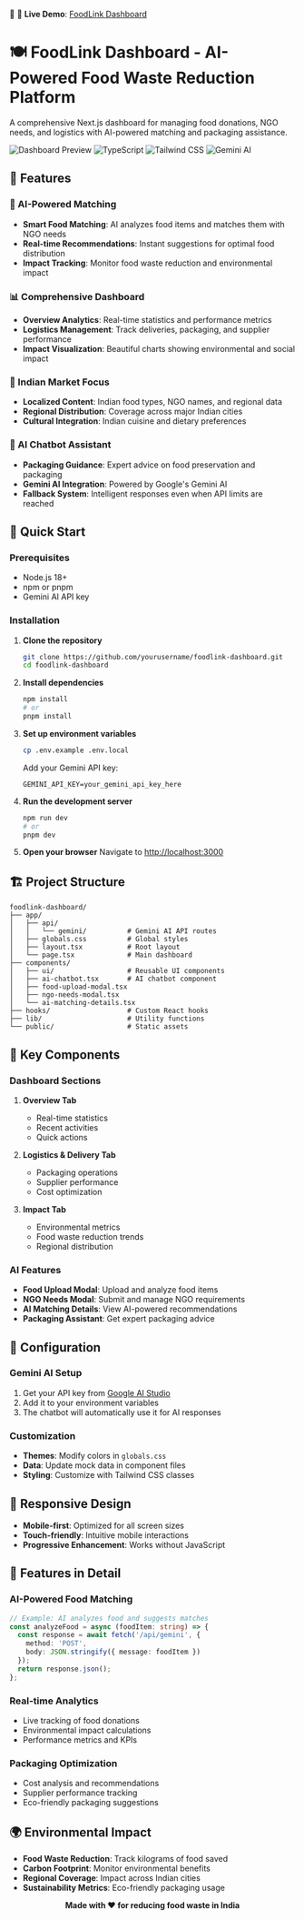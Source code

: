🔗 🔗 **Live Demo**: [FoodLink Dashboard](https://foodlinktechmesh-bc7c831wp-ananyamallick2006-8238s-projects.vercel.app/)

# 🍽️ FoodLink Dashboard - AI-Powered Food Waste Reduction Platform

A comprehensive Next.js dashboard for managing food donations, NGO needs, and logistics with AI-powered matching and packaging assistance.

![Dashboard Preview](https://img.shields.io/badge/Next.js-14-black?style=for-the-badge&logo=next.js)
![TypeScript](https://img.shields.io/badge/TypeScript-5.0-blue?style=for-the-badge&logo=typescript)
![Tailwind CSS](https://img.shields.io/badge/Tailwind_CSS-3.0-38B2AC?style=for-the-badge&logo=tailwind-css)
![Gemini AI](https://img.shields.io/badge/Gemini_AI-Enabled-orange?style=for-the-badge&logo=google)

## 🌟 Features

### 🤖 AI-Powered Matching
- **Smart Food Matching**: AI analyzes food items and matches them with NGO needs
- **Real-time Recommendations**: Instant suggestions for optimal food distribution
- **Impact Tracking**: Monitor food waste reduction and environmental impact

### 📊 Comprehensive Dashboard
- **Overview Analytics**: Real-time statistics and performance metrics
- **Logistics Management**: Track deliveries, packaging, and supplier performance
- **Impact Visualization**: Beautiful charts showing environmental and social impact

### 🎯 Indian Market Focus
- **Localized Content**: Indian food types, NGO names, and regional data
- **Regional Distribution**: Coverage across major Indian cities
- **Cultural Integration**: Indian cuisine and dietary preferences

### 💬 AI Chatbot Assistant
- **Packaging Guidance**: Expert advice on food preservation and packaging
- **Gemini AI Integration**: Powered by Google's Gemini AI
- **Fallback System**: Intelligent responses even when API limits are reached

## 🚀 Quick Start

### Prerequisites
- Node.js 18+ 
- npm or pnpm
- Gemini AI API key

### Installation

1. **Clone the repository**
   ```bash
   git clone https://github.com/yourusername/foodlink-dashboard.git
   cd foodlink-dashboard
   ```

2. **Install dependencies**
   ```bash
   npm install
   # or
   pnpm install
   ```

3. **Set up environment variables**
   ```bash
   cp .env.example .env.local
   ```
   
   Add your Gemini API key:
   ```env
   GEMINI_API_KEY=your_gemini_api_key_here
   ```

4. **Run the development server**
   ```bash
   npm run dev
   # or
   pnpm dev
   ```

5. **Open your browser**
   Navigate to [http://localhost:3000](http://localhost:3000)

## 🏗️ Project Structure

```
foodlink-dashboard/
├── app/
│   ├── api/
│   │   └── gemini/          # Gemini AI API routes
│   ├── globals.css          # Global styles
│   ├── layout.tsx           # Root layout
│   └── page.tsx             # Main dashboard
├── components/
│   ├── ui/                  # Reusable UI components
│   ├── ai-chatbot.tsx       # AI chatbot component
│   ├── food-upload-modal.tsx
│   ├── ngo-needs-modal.tsx
│   └── ai-matching-details.tsx
├── hooks/                   # Custom React hooks
├── lib/                     # Utility functions
└── public/                  # Static assets
```

## 🎨 Key Components

### Dashboard Sections

1. **Overview Tab**
   - Real-time statistics
   - Recent activities
   - Quick actions

2. **Logistics & Delivery Tab**
   - Packaging operations
   - Supplier performance
   - Cost optimization

3. **Impact Tab**
   - Environmental metrics
   - Food waste reduction trends
   - Regional distribution

### AI Features

- **Food Upload Modal**: Upload and analyze food items
- **NGO Needs Modal**: Submit and manage NGO requirements
- **AI Matching Details**: View AI-powered recommendations
- **Packaging Assistant**: Get expert packaging advice

## 🔧 Configuration

### Gemini AI Setup

1. Get your API key from [Google AI Studio](https://makersuite.google.com/app/apikey)
2. Add it to your environment variables
3. The chatbot will automatically use it for AI responses

### Customization

- **Themes**: Modify colors in `globals.css`
- **Data**: Update mock data in component files
- **Styling**: Customize with Tailwind CSS classes

## 📱 Responsive Design

- **Mobile-first**: Optimized for all screen sizes
- **Touch-friendly**: Intuitive mobile interactions
- **Progressive Enhancement**: Works without JavaScript

## 🎯 Features in Detail

### AI-Powered Food Matching
```typescript
// Example: AI analyzes food and suggests matches
const analyzeFood = async (foodItem: string) => {
  const response = await fetch('/api/gemini', {
    method: 'POST',
    body: JSON.stringify({ message: foodItem })
  });
  return response.json();
};
```

### Real-time Analytics
- Live tracking of food donations
- Environmental impact calculations
- Performance metrics and KPIs

### Packaging Optimization
- Cost analysis and recommendations
- Supplier performance tracking
- Eco-friendly packaging suggestions

## 🌍 Environmental Impact

- **Food Waste Reduction**: Track kilograms of food saved
- **Carbon Footprint**: Monitor environmental benefits
- **Regional Coverage**: Impact across Indian cities
- **Sustainability Metrics**: Eco-friendly packaging usage


<div align="center">

**Made with ❤️ for reducing food waste in India**


</div>
